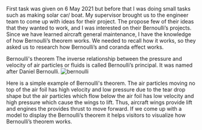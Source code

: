 First task was given on 6 May 2021 but before that I was doing small tasks such as making solar car/ boat. My supervisor brought us to the engineer team to come up with ideas for their project. The propose few of their ideas that they wanted to work, and I was interested on their Bernoulli’s projects. Since we have learned aircraft general maintenance, I have the knowledge of how Bernoulli’s theorem works. We needed to recall how it works, so they asked us to research how Bernoulli’s and coranda effect works.
 
Bernoulli's theorem
The inverse relationship between the pressure and velocity of air particles or fluids is called Bernoulli’s principal. It was named after Daniel Bernoulli. 
![bernoulli](https://qph.fs.quoracdn.net/main-qimg-7859383bccbb83aee1c804444558cfd8)

Here is a simple example of Bernoulli's theorem. The air particles moving no top of the air foil has high velocity and low pressure due to the tear drop shape but the air particles which flow below the air foil has low velocity and high pressure which cause the wings to lift. Thus, aircraft wings provide lift and engines the provides thrust to move forward. If we come up with a model to display the Bernoulli’s theorem it helps visitors to visualize how Bernoulli’s theorem works. 
